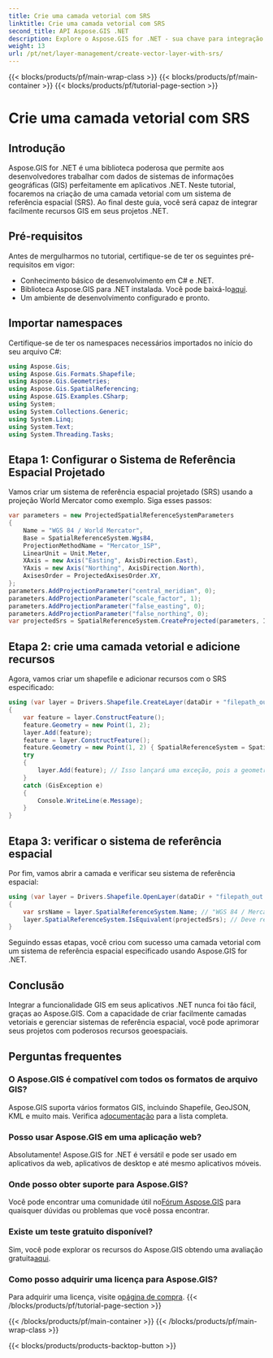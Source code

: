 ```yaml
---
title: Crie uma camada vetorial com SRS
linktitle: Crie uma camada vetorial com SRS
second_title: API Aspose.GIS .NET
description: Explore o Aspose.GIS for .NET - sua chave para integração perfeita com GIS. Crie camadas vetoriais sem esforço com sistemas de referência espacial especificados. Baixe Agora!
weight: 13
url: /pt/net/layer-management/create-vector-layer-with-srs/
---
```


{{< blocks/products/pf/main-wrap-class >}}
{{< blocks/products/pf/main-container >}}
{{< blocks/products/pf/tutorial-page-section >}}

# Crie uma camada vetorial com SRS

## Introdução
Aspose.GIS for .NET é uma biblioteca poderosa que permite aos desenvolvedores trabalhar com dados de sistemas de informações geográficas (GIS) perfeitamente em aplicativos .NET. Neste tutorial, focaremos na criação de uma camada vetorial com um sistema de referência espacial (SRS). Ao final deste guia, você será capaz de integrar facilmente recursos GIS em seus projetos .NET.
## Pré-requisitos
Antes de mergulharmos no tutorial, certifique-se de ter os seguintes pré-requisitos em vigor:
- Conhecimento básico de desenvolvimento em C# e .NET.
-  Biblioteca Aspose.GIS para .NET instalada. Você pode baixá-lo[aqui](https://releases.aspose.com/gis/net/).
- Um ambiente de desenvolvimento configurado e pronto.
## Importar namespaces
Certifique-se de ter os namespaces necessários importados no início do seu arquivo C#:
```csharp
using Aspose.Gis;
using Aspose.Gis.Formats.Shapefile;
using Aspose.Gis.Geometries;
using Aspose.Gis.SpatialReferencing;
using Aspose.GIS.Examples.CSharp;
using System;
using System.Collections.Generic;
using System.Linq;
using System.Text;
using System.Threading.Tasks;
```
## Etapa 1: Configurar o Sistema de Referência Espacial Projetado
Vamos criar um sistema de referência espacial projetado (SRS) usando a projeção World Mercator como exemplo. Siga esses passos:
```csharp
var parameters = new ProjectedSpatialReferenceSystemParameters
{
    Name = "WGS 84 / World Mercator",
    Base = SpatialReferenceSystem.Wgs84,
    ProjectionMethodName = "Mercator_1SP",
    LinearUnit = Unit.Meter,
    XAxis = new Axis("Easting", AxisDirection.East),
    YAxis = new Axis("Northing", AxisDirection.North),
    AxisesOrder = ProjectedAxisesOrder.XY,
};
parameters.AddProjectionParameter("central_meridian", 0);
parameters.AddProjectionParameter("scale_factor", 1);
parameters.AddProjectionParameter("false_easting", 0);
parameters.AddProjectionParameter("false_northing", 0);
var projectedSrs = SpatialReferenceSystem.CreateProjected(parameters, Identifier.Epsg(3395));
```
## Etapa 2: crie uma camada vetorial e adicione recursos
Agora, vamos criar um shapefile e adicionar recursos com o SRS especificado:
```csharp
using (var layer = Drivers.Shapefile.CreateLayer(dataDir + "filepath_out.shp", new ShapefileOptions(), projectedSrs))
{
    var feature = layer.ConstructFeature();
    feature.Geometry = new Point(1, 2);
    layer.Add(feature);
    feature = layer.ConstructFeature();
    feature.Geometry = new Point(1, 2) { SpatialReferenceSystem = SpatialReferenceSystem.Nad83 };
    try
    {
        layer.Add(feature); // Isso lançará uma exceção, pois a geometria tem um SRS diferente
    }
    catch (GisException e)
    {
        Console.WriteLine(e.Message);
    }
}
```
## Etapa 3: verificar o sistema de referência espacial
Por fim, vamos abrir a camada e verificar seu sistema de referência espacial:
```csharp
using (var layer = Drivers.Shapefile.OpenLayer(dataDir + "filepath_out.shp"))
{
    var srsName = layer.SpatialReferenceSystem.Name; // "WGS 84 / Mercado Mundial"
    layer.SpatialReferenceSystem.IsEquivalent(projectedSrs); // Deve retornar verdadeiro
}
```
Seguindo essas etapas, você criou com sucesso uma camada vetorial com um sistema de referência espacial especificado usando Aspose.GIS for .NET.
## Conclusão
Integrar a funcionalidade GIS em seus aplicativos .NET nunca foi tão fácil, graças ao Aspose.GIS. Com a capacidade de criar facilmente camadas vetoriais e gerenciar sistemas de referência espacial, você pode aprimorar seus projetos com poderosos recursos geoespaciais.
## Perguntas frequentes
### O Aspose.GIS é compatível com todos os formatos de arquivo GIS?
 Aspose.GIS suporta vários formatos GIS, incluindo Shapefile, GeoJSON, KML e muito mais. Verifica a[documentação](https://reference.aspose.com/gis/net/) para a lista completa.
### Posso usar Aspose.GIS em uma aplicação web?
Absolutamente! Aspose.GIS for .NET é versátil e pode ser usado em aplicativos da web, aplicativos de desktop e até mesmo aplicativos móveis.
### Onde posso obter suporte para Aspose.GIS?
 Você pode encontrar uma comunidade útil no[Fórum Aspose.GIS](https://forum.aspose.com/c/gis/33) para quaisquer dúvidas ou problemas que você possa encontrar.
### Existe um teste gratuito disponível?
 Sim, você pode explorar os recursos do Aspose.GIS obtendo uma avaliação gratuita[aqui](https://releases.aspose.com/).
### Como posso adquirir uma licença para Aspose.GIS?
 Para adquirir uma licença, visite o[página de compra](https://purchase.aspose.com/buy).
{{< /blocks/products/pf/tutorial-page-section >}}

{{< /blocks/products/pf/main-container >}}
{{< /blocks/products/pf/main-wrap-class >}}

{{< blocks/products/products-backtop-button >}}
